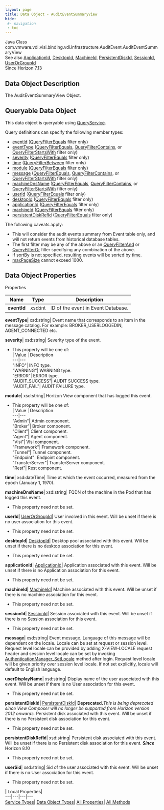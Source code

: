 ```yaml
---
layout: page
title: Data Object - AuditEventSummaryView
hide:
 #- navigation
 - toc
---
```






Java Class
    com.vmware.vdi.vlsi.binding.vdi.infrastructure.AuditEvent.AuditEventSummaryView  
See also
     [ApplicationId](vdi.entity.ApplicationId.md), [DesktopId](vdi.entity.DesktopId.md), [MachineId](vdi.entity.MachineId.md), [PersistentDiskId](vdi.entity.PersistentDiskId.md), [SessionId](vdi.entity.SessionId.md), [UserOrGroupId](vdi.entity.UserOrGroupId.md)  
Since 
    Horizon 7.13

## Data Object Description 

The AuditEventSummaryView Object. 

##  Queryable Data Object 

This data object is queryable using [QueryService](vdi.query.QueryService.md "QueryService"). 

Query definitions can specify the following member types: 

  * [eventId](vdi.infrastructure.AuditEvent.AuditEventSummaryView.md#eventId) ([QueryFilterEquals](vdi.query.QueryFilter.Equals.md) filter only) 
  * [eventType](vdi.infrastructure.AuditEvent.AuditEventSummaryView.md#eventType) ([QueryFilterEquals](vdi.query.QueryFilter.Equals.md), [QueryFilterContains](vdi.query.QueryFilter.Contains.md), or [QueryFilterStartsWith](vdi.query.QueryFilter.StartsWith.md) filter only) 
  * [severity](vdi.infrastructure.AuditEvent.AuditEventSummaryView.md#severity) ([QueryFilterEquals](vdi.query.QueryFilter.Equals.md) filter only) 
  * [time](vdi.infrastructure.AuditEvent.AuditEventSummaryView.md#time) ([QueryFilterBetween](vdi.query.QueryFilter.Between.md) filter only) 
  * [module](vdi.infrastructure.AuditEvent.AuditEventSummaryView.md#module) ([QueryFilterEquals](vdi.query.QueryFilter.Equals.md) filter only) 
  * [message](vdi.infrastructure.AuditEvent.AuditEventSummaryView.md#message) ([QueryFilterEquals](vdi.query.QueryFilter.Equals.md), [QueryFilterContains](vdi.query.QueryFilter.Contains.md), or [QueryFilterStartsWith](vdi.query.QueryFilter.StartsWith.md) filter only) 
  * [machineDnsName](vdi.infrastructure.AuditEvent.AuditEventSummaryView.md#machineDnsName) ([QueryFilterEquals](vdi.query.QueryFilter.Equals.md), [QueryFilterContains](vdi.query.QueryFilter.Contains.md), or [QueryFilterStartsWith](vdi.query.QueryFilter.StartsWith.md) filter only) 
  * [userId](vdi.infrastructure.AuditEvent.AuditEventSummaryView.md#userId) ([QueryFilterEquals](vdi.query.QueryFilter.Equals.md) filter only) 
  * [desktopId](vdi.infrastructure.AuditEvent.AuditEventSummaryView.md#desktopId) ([QueryFilterEquals](vdi.query.QueryFilter.Equals.md) filter only) 
  * [applicationId](vdi.infrastructure.AuditEvent.AuditEventSummaryView.md#applicationId) ([QueryFilterEquals](vdi.query.QueryFilter.Equals.md) filter only) 
  * [machineId](vdi.infrastructure.AuditEvent.AuditEventSummaryView.md#machineId) ([QueryFilterEquals](vdi.query.QueryFilter.Equals.md) filter only) 
  * [persistentDiskRefId](vdi.infrastructure.AuditEvent.AuditEventSummaryView.md#persistentDiskRefId) ([QueryFilterEquals](vdi.query.QueryFilter.Equals.md) filter only) 

The following caveats apply: 
  * This will consider the audit events summary from Event table only, and will not return events from historical database tables.
  * The first filter may be any of the above or an [QueryFilterAnd](vdi.query.QueryFilter.And.md) or [QueryFilterOr](vdi.query.QueryFilter.Or.md) filter specifying any combination of the above.
  * If [sortBy](vdi.query.QueryDefinition.md#sortBy) is not specified, resulting events will be sorted by [time](vdi.infrastructure.AuditEvent.AuditEventSummaryView.md#time).
  * [maxPageSize](vdi.query.QueryDefinition.md#maxPageSize) cannot exceed 1000.



## Data Object Properties

Properties

Name |  Type |  Description   
---|---|---  
**eventId**|  xsd:int|  ID of the event in Event Database.   
  
**eventType**|  xsd:string|  Event name that corresponds to an item in the message catalog. For example: BROKER_USERLOGGEDIN, AGENT_CONNECTED etc.   
  
**severity**|  xsd:string|  Severity type of the event.   


  * This property will be one of:  
|  Value |  Description   
---|---  
"INFO"| INFO type.  
"WARNING"| WARNING type.  
"ERROR"| ERROR type.  
"AUDIT_SUCCESS"| AUDIT SUCCESS type.  
"AUDIT_FAIL"| AUDIT FAILURE type.  

  
**module**|  xsd:string|  Horizon View component that has logged this event.   


  * This property will be one of:  
|  Value |  Description   
---|---  
"Admin"| Admin component.  
"Broker"| Broker component.  
"Client"| Client component.  
"Agent"| Agent component.  
"Vlsi"| Vlsi component.  
"Framework"| Framework component.  
"Tunnel"| Tunnel component.  
"Endpoint"| Endpoint component.  
"TransferServer"| TransferServer component.  
"Rest"| Rest component.  

  
**time**|  xsd:dateTime|  Time at which the event occurred, measured from the epoch (January 1, 1970).   
  
**machineDnsName**|  xsd:string|  FQDN of the machine in the Pod that has logged this event.   


 * This property need not be set.

  
**userId**| [UserOrGroupId](vdi.entity.UserOrGroupId.md)|  User involved in this event. Will be unset if there is no user association for this event.   


 * This property need not be set.

  
**desktopId**| [DesktopId](vdi.entity.DesktopId.md)|  Desktop pool associated with this event. Will be unset if there is no desktop association for this event.   


 * This property need not be set.

  
**applicationId**| [ApplicationId](vdi.entity.ApplicationId.md)|  Application associated with this event. Will be unset if there is no Application association for this event.   


 * This property need not be set.

  
**machineId**| [MachineId](vdi.entity.MachineId.md)|  Machine associated with this event. Will be unset if there is no machine association for this event.   


 * This property need not be set.

  
**sessionId**| [SessionId](vdi.entity.SessionId.md)|  Session associated with this event. Will be unset if there is no Session association for this event.   


 * This property need not be set.

  
**message**|  xsd:string|  Event message. Language of this message will be dependent on the locale. Locale can be set at request or session level. Request level locale can be provided by adding X-VIEW-LOCALE request header and session level locale can be set by invoking [AuthenticationManager_SetLocale](vdi.AuthenticationManager.md#setLocale) method after login. Request level locale will be given priority over session level locale. If not set explicitly, locale will default to English language.   
  
**userDisplayName**|  xsd:string|  Display name of the user associated with this event. Will be unset if there is no User association for this event.   


 * This property need not be set.

  
**persistentDiskId**| [PersistentDiskId](vdi.entity.PersistentDiskId.md)| **Deprecated.**_This is being deprecated since View Composer will no longer be supported from Horizon version 2012 onwards._ Persistent disk associated with this event. Will be unset if there is no Persistent disk association for this event.   


 * This property need not be set.

  
**persistentDiskRefId**|  xsd:string|  Persistent disk associated with this event. Will be unset if there is no Persistent disk association for this event.  **_Since_** Horizon 8.10  


 * This property need not be set.

  
**userSid**|  xsd:string|  Sid of the user associated with this event. Will be unset if there is no User association for this event.   


 * This property need not be set.

  
  
  
 | Local Properties|   
---|---|---|---  
[Service Types](index-mo_types.md)| [Data Object Types](index-do_types.md)| [All Properties](index-properties.md)| [All Methods](index-methods.md)  
  
  

